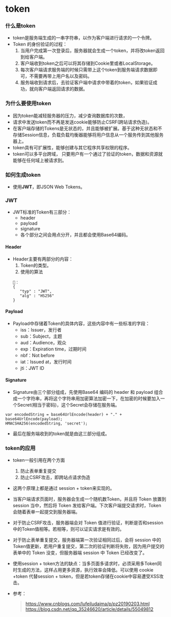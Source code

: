 # token
### 什么是token
- token是服务端生成的一串字符串，以作为客户端进行请求的一个令牌。
- Token 的身份验证的过程：
   1. 当用户完成第一次登录后，服务器就会生成一个token，并将改token返回到给客户端。
   2. 客户端收到token之后可以将其存储到Cookie里或者LocalStorage。
   3. 每次客户端请求服务端的时候只需带上这个token到服务端请求数据即可，不需要再带上用户名以及密码。
   4. 服务端收到请求后，去验证客户端中请求中带着的token，如果验证成功，就向客户端返回请求的数据。

### 为什么要使用token
- 因为token能减轻服务器的压力，减少查询数据库的次数，
- 请求中发送token而不再是发送cookie能够防止CSRF(跨站请求伪造)。
- 在客户端存储的Tokens是无状态的，并且能够被扩展。基于这种无状态和不存储Session信息，负载负载均衡器能够将用户信息从一个服务传到其他服务器上。
- token具有可扩展性，能够创建与其它程序共享权限的程序。
- token可以多平台跨域， 只要用户有一个通过了验证的token，数据和资源就能够在任何域上被请求到。

### 如何生成token
- 使用**JWT**，即JSON Web Tokens。
### JWT
- JWT标准的Token有三部分：
   - header
   - payload
   - signature
   - 各个部分之间会用点分开，并且都会使用Base64编码。
#### Header
- Header主要有两部分的内容：
   1. Token的类型。
   2. 使用的算法
   ```
   🌰：
   {
      "typ" : "JWT",
      "alg" : "HS256"
   }
   ```
#### Payload
- Payload中存储着Token的具体内容，这些内容中有一些标准的字段：
   - iss：Issuer，发行者
   - sub：Subject，主题
   - aud：Audience，观众
   - exp：Expiration time，过期时间
   - nbf：Not before
   - iat：Issued at，发行时间
   - jti：JWT ID
   
#### Signature
- Signature由三个部分组成，先使用Base64 编码的 header 和 payload 组合成一个字符串，再将这个字符串用加密算法加密一下，在加密的时候要加入一个Secret(相当于密码)，这个Secret会存储在服务端。
```
var encodedString = base64UrlEncode(header) + "." + base64UrlEncode(payload); 
HMACSHA256(encodedString, 'secret');
```
- 最后在服务端收到的token就是由这三部分组成。

### token的应用
- token一般引用在两个方面
   1. 防止表单重复提交
   2. 防止CSRF攻击，即跨站点请求伪造
- 这两个原理上都是通过 session + token来实现的。
- 当客户端请求页面时，服务器会生成一个随机数Token，并且将 Token 放置到 session 当中，然后将 Token 发给客户端。下次客户端提交请求时，Token 会随着表单一起提交到服务器端。
- 对于防止CSRF攻击，服务器端会对 Token 值进行验证，判断是否和session中的Token值相等。若相等，则可以证实请求是有效的。
- 对于防止表单重复提交，服务器端第一次验证相同过后，会将 session 中的Token值更新，若用户重复提交，第二次的验证判断将失败，因为用户提交的表单中的 Token 没变，但服务器端 session 中 Token 已经改变了。
- 使用session + token方法的缺点：当多页面多请求时，必须采用多Token同时生成的方法，这样占用更多资源，执行效率会降低。可以使用 cookie +token 代替session + token，但是若token存储在cookie中容易遭受XSS攻击。


- 参考：
   > https://www.cnblogs.com/lufeiludaima/p/pz20190203.html
   > https://blog.csdn.net/qq_35246620/article/details/55049812
